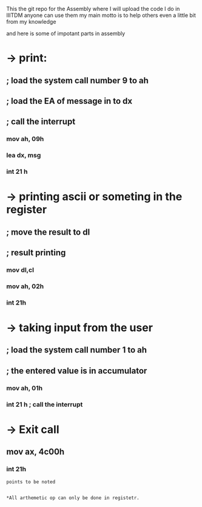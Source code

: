 This the git repo for the Assembly where I will upload the code I do in IIITDM 
anyone can use them my main motto is to help others even a little bit from my knowledge 

and here is some of impotant parts in assembly 
# -> print:
## ; load the system call number 9 to ah
## ; load the EA of message in to dx
## ; call the interrupt
   ### mov ah, 09h                             
   ### lea dx, msg                             
   ### int 21 h                                

# ->  printing ascii or someting in the register
## ; move the result to dl
## ; result printing
   ### mov dl,cl                               
   ### mov ah, 02h                             
   ### int 21h

# ->  taking input from the user
## ; load the system call number 1 to ah
## ; the entered value is in accumulator

   ### mov ah, 01h                             
   ### int 21 h ; call the interrupt           
# -> Exit call
   ## mov ax, 4c00h
   ### int 21h
    


    points to be noted
    

    *All arthemetic op can only be done in registetr.
    
